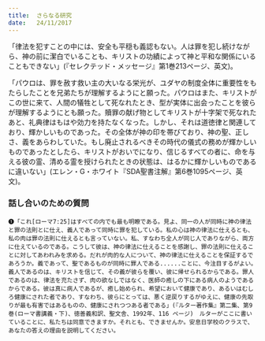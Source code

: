 ```yaml
---
title:  さらなる研究
date:   24/11/2017
---
```


「律法を犯すことの中には、安全も平穏も義認もない。人は罪を犯し続けながら、神の前に潔白でいることも、キリストの功績によって神と平和な関係にいることもできない」(『セレクテッド・メッセージ』第1巻213ページ、英文)。

「パウロは、罪を赦す救い主の大いなる栄光が、ユダヤの制度全体に重要性をもたらしたことを兄弟たちが理解するようにと願った。パウロはまた、キリストがこの世に来て、人間の犠牲として死なれたとき、型が実体に出会ったことを彼らが理解するようにとも願った。贖罪の献げ物としてキリストが十字架で死なれたあと、礼典律はもはや効力を持たなくなった。しかし、それは道徳律と関連しており、輝かしいものであった。その全体が神の印を帯びており、神の聖、正しさ、義をあらわしていた。もし廃止されるべきその時代の儀式の務めが輝かしいものであったとしたら、キリストがおいでになり、信じるすべての者に、命を与える彼の霊、清める霊を授けられたときの状態は、はるかに輝かしいものであるに違いない」(エレン・G・ホワイト『SDA聖書注解』第6巻1095ページ、英文)。

### 話し合いのための質問

`❶「これ[ローマ7:25]はすべての内でも最も明瞭である。見よ、同一の人が同時に神の律法と罪の法則とに仕え、義人であって同時に罪を犯している。私の心は神の律法に仕えるとも、私の肉は罪の法則に仕えるとも言っていない。私、すなわち全人が同じ人でありながら、両方に仕えているのである。こうして彼は、神の律法に仕えることを感謝し、罪の法則に仕えることに対してあわれみを求める。だれが肉的な人について、神の律法に仕えることを保証するであろうか。義であって、聖であるものが同時に罪人である......ことに、今注目するがよい。義人であるのは、キリストを信じて、その義が彼らを覆い、彼に帰せられるからである。罪人であるのは、律法を充たさず、肉の欲なしではなく、医師の癒しの下にある病人のようであるからである。彼は真に病人であるが、癒し始められ、希望において健康であり、あるいはむしろ健康にされた者であり、すなわち、彼らにとっては、悪く逆戻りするがゆえに、健康の先取りが最も有害ではあるものの、健康にされつつある者である」(『ルター著作集』第二集、第9巻(ローマ書講義・下)、徳善義和訳、聖文舎、1992年、116 ページ)　ルターがここに書いていることに、私たちは同意できますか。それとも、できませんか。安息日学校のクラスで、あなたの答えの理由を説明してください。`
